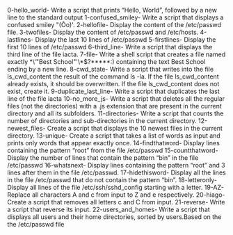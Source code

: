 0-hello_world- Write a script that prints “Hello, World”, followed by a new line to the standard output
1-confused_smiley- Write a script that displays a confused smiley "(Ôo)'.
2-hellofile- Display the content of the /etc/passwd file.
3-twofiles- Display the content of /etc/passwd and /etc/hosts.
4-lastlines- Display the last 10 lines of /etc/passwd
5-firstlines- Display the first 10 lines of /etc/passwd
6-third_line- Write a script that displays the third line of the file iacta.
7-file- Write a shell script that creates a file named exactly \*\\'"Best School"\'\\*$\?\*\*\*\*\*:) containing the text Best School ending by a new line.
8-cwd_state- Write a script that writes into the file ls_cwd_content the result of the command ls -la. If the file ls_cwd_content already exists, it should be overwritten. If the file ls_cwd_content does not exist, create it.
9-duplicate_last_line- Write a script that duplicates the last line of the file iacta
10-no_more_js- Write a script that deletes all the regular files (not the directories) with a .js extension that are present in the current directory and all its subfolders.
11-directories- Write a script that counts the number of directories and sub-directories in the current directory.
12-newest_files- Create a script that displays the 10 newest files in the current directory.
13-unique- Create a script that takes a list of words as input and prints only words that appear exactly once.
14-findthatword- Display lines containing the pattern “root” from the file /etc/passwd
15-countthatword- Display the number of lines that contain the pattern “bin” in the file /etc/passwd
16-whatsnext- Display lines containing the pattern “root” and 3 lines after them in the file /etc/passwd.
17-hidethisword- Display all the lines in the file /etc/passwd that do not contain the pattern “bin”.
18-letteronly- Display all lines of the file /etc/ssh/sshd_config starting with a letter.
19-AZ- Replace all characters A and c from input to Z and e respectively.
20-hiago- Create a script that removes all letters c and C from input.
21-reverse- Write a script that reverse its input.
22-users_and_homes- Write a script that displays all users and their home directories, sorted by users.Based on the the /etc/passwd file
